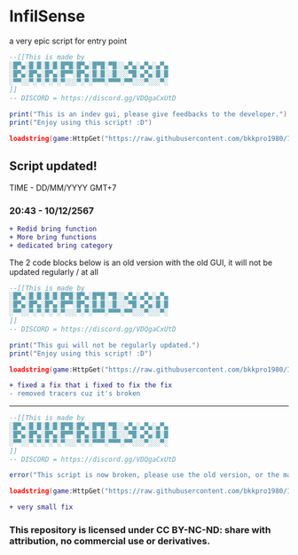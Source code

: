 # InfilSense
 a very epic script for entry point

```lua
--[[This is made by
░█▀▄░█░█░█░█░█▀█░█▀▄░█▀█░▀█░░▄▀▄░▄▀▄░▄▀▄
░█▀▄░█▀▄░█▀▄░█▀▀░█▀▄░█░█░░█░░░▀█░▄▀▄░█░█
░▀▀░░▀░▀░▀░▀░▀░░░▀░▀░▀▀▀░▀▀▀░▀▀░░░▀░░░▀░
]]
-- DISCORD = https://discord.gg/VDQgaCxUtD

print("This is an indev gui, please give feedbacks to the developer.")
print("Enjoy using this script! :D")

loadstring(game:HttpGet("https://raw.githubusercontent.com/bkkpro1980/InfilSense/main/main.lua"))()
```

## Script updated!
TIME - DD/MM/YYYY GMT+7
### 20:43 - 10/12/2567
```diff
+ Redid bring function
+ More bring functions
+ dedicated bring category
```

The 2 code blocks below is an old version with the old GUI, it will not be updated regularly / at all
```lua
--[[This is made by
░█▀▄░█░█░█░█░█▀█░█▀▄░█▀█░▀█░░▄▀▄░▄▀▄░▄▀▄
░█▀▄░█▀▄░█▀▄░█▀▀░█▀▄░█░█░░█░░░▀█░▄▀▄░█░█
░▀▀░░▀░▀░▀░▀░▀░░░▀░▀░▀▀▀░▀▀▀░▀▀░░░▀░░░▀░
]]
-- DISCORD = https://discord.gg/VDQgaCxUtD

print("This gui will not be regularly updated.")
print("Enjoy using this script! :D")

loadstring(game:HttpGet("https://raw.githubusercontent.com/bkkpro1980/InfilSense/main/main-old.lua"))()
```

```diff
+ fixed a fix that i fixed to fix the fix
- removed tracers cuz it's broken
```

---

```lua
--[[This is made by
░█▀▄░█░█░█░█░█▀█░█▀▄░█▀█░▀█░░▄▀▄░▄▀▄░▄▀▄
░█▀▄░█▀▄░█▀▄░█▀▀░█▀▄░█░█░░█░░░▀█░▄▀▄░█░█
░▀▀░░▀░▀░▀░▀░▀░░░▀░▀░▀▀▀░▀▀▀░▀▀░░░▀░░░▀░
]]
-- DISCORD = https://discord.gg/VDQgaCxUtD

error("This script is now broken, please use the old version, or the main version.")

loadstring(game:HttpGet("https://raw.githubusercontent.com/bkkpro1980/InfilSense/main/main-original.lua"))()
```

```diff
+ very small fix
```

### This repository is licensed under CC BY-NC-ND: share with attribution, no commercial use or derivatives.
